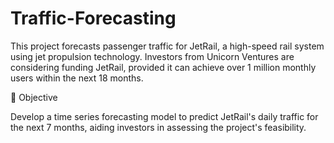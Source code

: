 # Traffic-Forecasting

This project forecasts passenger traffic for JetRail, a high-speed rail system using jet propulsion technology. Investors from Unicorn Ventures are considering funding JetRail, provided it can achieve over 1 million monthly users within the next 18 months.

🎯 Objective

Develop a time series forecasting model to predict JetRail's daily traffic for the next 7 months, aiding investors in assessing the project's feasibility.

